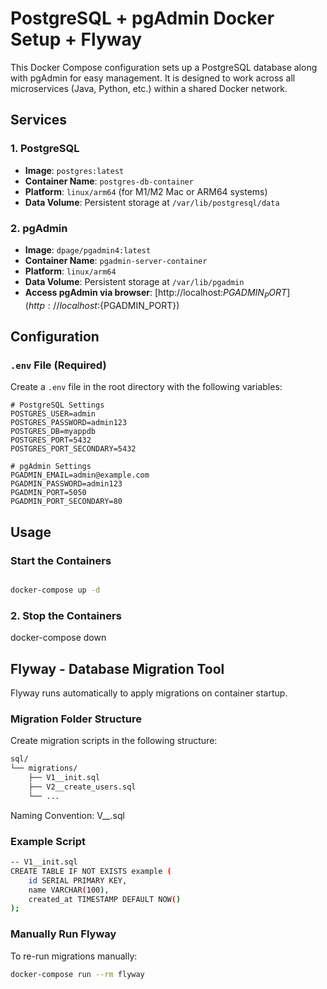 # PostgreSQL + pgAdmin Docker Setup + Flyway

This Docker Compose configuration sets up a PostgreSQL database along with pgAdmin for easy management. It is designed to work across all microservices (Java, Python, etc.) within a shared Docker network.


## Services

### 1. **PostgreSQL**
- **Image**: `postgres:latest`
- **Container Name**: `postgres-db-container`
- **Platform**: `linux/arm64` (for M1/M2 Mac or ARM64 systems)
- **Data Volume**: Persistent storage at `/var/lib/postgresql/data`

### 2. **pgAdmin**
- **Image**: `dpage/pgadmin4:latest`
- **Container Name**: `pgadmin-server-container`
- **Platform**: `linux/arm64`
- **Data Volume**: Persistent storage at `/var/lib/pgadmin`
- **Access pgAdmin via browser**: [http://localhost:${PGADMIN_PORT}](http://localhost:${PGADMIN_PORT})


## Configuration

### `.env` File (Required)
Create a `.env` file in the root directory with the following variables:

```env
# PostgreSQL Settings
POSTGRES_USER=admin
POSTGRES_PASSWORD=admin123
POSTGRES_DB=myappdb
POSTGRES_PORT=5432
POSTGRES_PORT_SECONDARY=5432

# pgAdmin Settings
PGADMIN_EMAIL=admin@example.com
PGADMIN_PASSWORD=admin123
PGADMIN_PORT=5050
PGADMIN_PORT_SECONDARY=80
```
## Usage

### Start the Containers

```bash

docker-compose up -d
```

### 2. Stop the Containers

docker-compose down


## Flyway - Database Migration Tool

Flyway runs automatically to apply migrations on container startup.

### Migration Folder Structure
Create migration scripts in the following structure:

```bash
sql/
└── migrations/
    ├── V1__init.sql
    ├── V2__create_users.sql
    └── ...
```

Naming Convention: V<version>__<description>.sql

### Example Script 

```bash
-- V1__init.sql
CREATE TABLE IF NOT EXISTS example (
    id SERIAL PRIMARY KEY,
    name VARCHAR(100),
    created_at TIMESTAMP DEFAULT NOW()
);
```

### Manually Run Flyway
To re-run migrations manually:

```bash
docker-compose run --rm flyway
```
